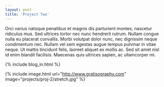 ```yaml
---
layout: post
title: 'Project Two'
---
```


Orci varius natoque penatibus et magnis dis parturient montes, nascetur ridiculus mus. Sed ultrices tortor nec nunc hendrerit rutrum. Nullam congue nulla eu placerat convallis. Morbi volutpat dolor nunc, nec dignissim neque condimentum nec. Nullam vel sem egestas augue tempus pulvinar in vitae neque. Ut mattis tincidunt felis, laoreet aliquet ex mollis ac. Sed sit amet nisl id enim blandit facilisis. Maecenas quis ultrices sapien, ac ullamcorper mi.

{% include blog_in.html %}

{% include image.html url="http://www.gratisography.com" image="projects/proj-2/stretch.jpg" %}
